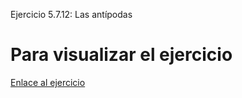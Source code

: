 Ejercicio 5.7.12: Las antípodas

# Para visualizar el ejercicio

<a href="http://saulibanez.github.io/X-Nav-5.7.12-Antipodas/">Enlace al ejercicio</a>
